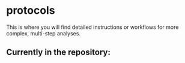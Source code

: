 # protocols
This is where you will find detailed instructions or workflows for more complex, multi-step analyses.

## **Currently in the repository:**
